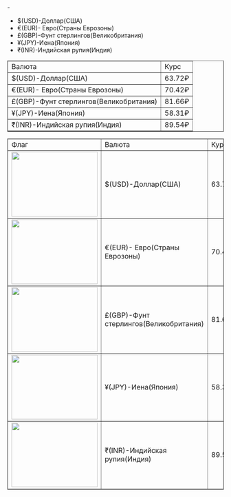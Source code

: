 
<!DOCTYPE HTML>
<html>
<head>
    <meta charset="utf-8">
    <title> Валюта </title>
</head>
<body>-

<ul>
    <li>$(USD)-Доллар(США)</li>
    <li>€(EUR)- Евро(Страны Еврозоны)</li>
    <li>£(GBP)-Фунт стерлингов(Великобритания)</li>
    <li>¥(JPY)-Иена(Япония)</li>
    <li>₹(INR)-Индийская рупия(Индия)</li>
</ul>

</body>
</html>
<body>
<table cellspacing="2" border="1" cellpadding="5" width="600">
    <tr>
        <td>Валюта</td>
        <td>Курс</td>
    </tr>
    <tr>
        <td>$(USD)-Доллар(США)</td>
        <td>63.72₽</td>
    </tr>
     <tr>
        <td> €(EUR)- Евро(Страны Еврозоны)</td>
         <td>70.42₽</td>
     </tr>
    <tr>
        <td>£(GBP)-Фунт стерлингов(Великобритания)</td>
        <td>81.66₽</td>
    </tr>
    <tr>
        <td> ¥(JPY)-Иена(Япония)</td>
        <td>58.31₽</td>
    </tr>
    <tr>
        <td>  ₹(INR)-Индийская рупия(Индия)</td>
        <td>89.54₽</td>
    </tr>
</table>
</body>

<body>
<table cellspacing="2" border="1" cellpadding="5" width="600">
    <tr>
        <td>Флаг</td>
        <td>Валюта</td>
        <td>Курс</td>
    </tr>
    <tr>
        <td><img src="https://cdn.webshopapp.com/shops/7781/files/217346447/500x375x2/flag-ssha-13590-sm.jpg" width="200" height="150">
        <td>$(USD)-Доллар(США)</td>
        <td>63.72₽</td>
    </tr>
    <tr>
        <td><img src="https://upload.wikimedia.org/wikipedia/commons/b/b7/Flag_of_Europe.svg" width="200" height="150">
        <td> €(EUR)- Евро(Страны Еврозоны)</td>
        <td>70.42₽</td>
    </tr>
    <tr>
          <td><img src="http://states-of-america.ru/flagi/2.jpg" width="200" height="150">
        <td>£(GBP)-Фунт стерлингов(Великобритания)</td>
        <td>81.66₽</td>
    </tr>
    <tr>
        <td><img src="https://upload.wikimedia.org/wikipedia/commons/9/9e/Flag_of_Japan.svg" width="200" height="150">
        <td> ¥(JPY)-Иена(Япония)</td>
        <td>58.31₽</td>
    </tr>
    <tr>
        <td><img src="https://upload.wikimedia.org/wikipedia/commons/4/41/Flag_of_India.svg" width="200" height="150">
        <td>  ₹(INR)-Индийская рупия(Индия)</td>
        <td>89.54₽</td>
    </tr>
</table>
</body>


